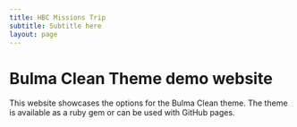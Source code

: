 ```yaml
---
title: HBC Missions Trip
subtitle: Subtitle here
layout: page
---
```


# Bulma Clean Theme demo website

This website showcases the options for the Bulma Clean theme. The theme is available as a ruby gem or can be used with GitHub pages.
